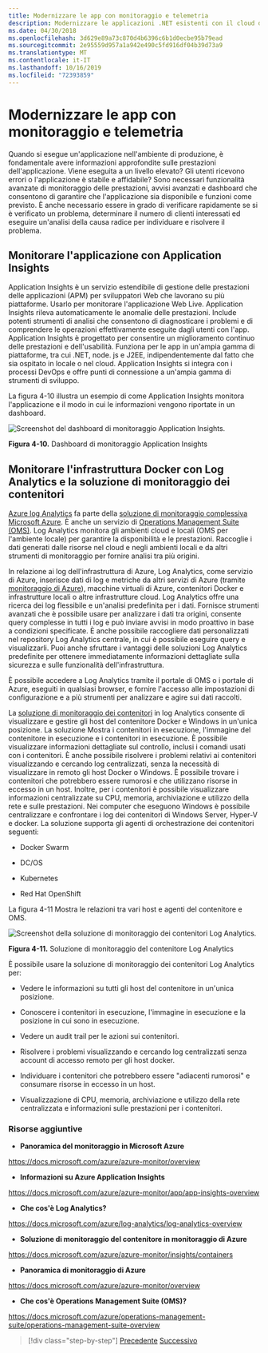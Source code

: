 ```yaml
---
title: Modernizzare le app con monitoraggio e telemetria
description: Modernizzare le applicazioni .NET esistenti con il cloud di Azure e i contenitori di Windows | Modernizza le tue app con monitoraggio e telemetria
ms.date: 04/30/2018
ms.openlocfilehash: 3d629e89a73c870d4b6396c6b1d0ecbe95b79ead
ms.sourcegitcommit: 2e95559d957a1a942e490c5fd916df04b39d73a9
ms.translationtype: MT
ms.contentlocale: it-IT
ms.lasthandoff: 10/16/2019
ms.locfileid: "72393859"
---
```

# <a name="modernize-your-apps-with-monitoring-and-telemetry"></a>Modernizzare le app con monitoraggio e telemetria

Quando si esegue un'applicazione nell'ambiente di produzione, è fondamentale avere informazioni approfondite sulle prestazioni dell'applicazione. Viene eseguita a un livello elevato? Gli utenti ricevono errori o l'applicazione è stabile e affidabile? Sono necessari funzionalità avanzate di monitoraggio delle prestazioni, avvisi avanzati e dashboard che consentono di garantire che l'applicazione sia disponibile e funzioni come previsto. È anche necessario essere in grado di verificare rapidamente se si è verificato un problema, determinare il numero di clienti interessati ed eseguire un'analisi della causa radice per individuare e risolvere il problema.

## <a name="monitor-your-application-with-application-insights"></a>Monitorare l'applicazione con Application Insights

Application Insights è un servizio estendibile di gestione delle prestazioni delle applicazioni (APM) per sviluppatori Web che lavorano su più piattaforme. Usarlo per monitorare l'applicazione Web Live. Application Insights rileva automaticamente le anomalie delle prestazioni. Include potenti strumenti di analisi che consentono di diagnosticare i problemi e di comprendere le operazioni effettivamente eseguite dagli utenti con l'app. Application Insights è progettato per consentire un miglioramento continuo delle prestazioni e dell'usabilità. Funziona per le app in un'ampia gamma di piattaforme, tra cui .NET, node. js e J2EE, indipendentemente dal fatto che sia ospitato in locale o nel cloud. Application Insights si integra con i processi DevOps e offre punti di connessione a un'ampia gamma di strumenti di sviluppo.

La figura 4-10 illustra un esempio di come Application Insights monitora l'applicazione e il modo in cui le informazioni vengono riportate in un dashboard.

![Screenshot del dashboard di monitoraggio Application Insights.](./media/modernize-your-apps-with-monitoring-and-telemetry/application-insights-monitoring-dashboard.png)

**Figura 4-10.** Dashboard di monitoraggio Application Insights

## <a name="monitor-your-docker-infrastructure-with-log-analytics-and-its-container-monitoring-solution"></a>Monitorare l'infrastruttura Docker con Log Analytics e la soluzione di monitoraggio dei contenitori

[Azure log Analytics](https://docs.microsoft.com/azure/log-analytics/log-analytics-overview) fa parte della [soluzione di monitoraggio complessiva Microsoft Azure](https://docs.microsoft.com/azure/monitoring-and-diagnostics/monitoring-overview). È anche un servizio di [Operations Management Suite (OMS)](https://docs.microsoft.com/azure/operations-management-suite/operations-management-suite-overview). Log Analytics monitora gli ambienti cloud e locali (OMS per l'ambiente locale) per garantire la disponibilità e le prestazioni. Raccoglie i dati generati dalle risorse nel cloud e negli ambienti locali e da altri strumenti di monitoraggio per fornire analisi tra più origini.

In relazione ai log dell'infrastruttura di Azure, Log Analytics, come servizio di Azure, inserisce dati di log e metriche da altri servizi di Azure (tramite [monitoraggio di Azure](https://docs.microsoft.com/azure/monitoring-and-diagnostics/monitoring-overview-azure-monitor)), macchine virtuali di Azure, contenitori Docker e infrastrutture locali o altre infrastrutture cloud. Log Analytics offre una ricerca dei log flessibile e un'analisi predefinita per i dati. Fornisce strumenti avanzati che è possibile usare per analizzare i dati tra origini, consente query complesse in tutti i log e può inviare avvisi in modo proattivo in base a condizioni specificate. È anche possibile raccogliere dati personalizzati nel repository Log Analytics centrale, in cui è possibile eseguire query e visualizzarli. Puoi anche sfruttare i vantaggi delle soluzioni Log Analytics predefinite per ottenere immediatamente informazioni dettagliate sulla sicurezza e sulle funzionalità dell'infrastruttura.

È possibile accedere a Log Analytics tramite il portale di OMS o i portale di Azure, eseguiti in qualsiasi browser, e fornire l'accesso alle impostazioni di configurazione e a più strumenti per analizzare e agire sui dati raccolti.

La [soluzione di monitoraggio dei contenitori](https://docs.microsoft.com/azure/log-analytics/log-analytics-containers) in log Analytics consente di visualizzare e gestire gli host del contenitore Docker e Windows in un'unica posizione. La soluzione Mostra i contenitori in esecuzione, l'immagine del contenitore in esecuzione e i contenitori in esecuzione. È possibile visualizzare informazioni dettagliate sul controllo, inclusi i comandi usati con i contenitori. È anche possibile risolvere i problemi relativi ai contenitori visualizzando e cercando log centralizzati, senza la necessità di visualizzare in remoto gli host Docker o Windows. È possibile trovare i contenitori che potrebbero essere rumorosi e che utilizzano risorse in eccesso in un host. Inoltre, per i contenitori è possibile visualizzare informazioni centralizzate su CPU, memoria, archiviazione e utilizzo della rete e sulle prestazioni. Nei computer che eseguono Windows è possibile centralizzare e confrontare i log dei contenitori di Windows Server, Hyper-V e docker. La soluzione supporta gli agenti di orchestrazione dei contenitori seguenti:

- Docker Swarm

- DC/OS

- Kubernetes

- Red Hat OpenShift

La figura 4-11 Mostra le relazioni tra vari host e agenti del contenitore e OMS.

![Screenshot della soluzione di monitoraggio dei contenitori Log Analytics.](./media/modernize-your-apps-with-monitoring-and-telemetry/log-analytics-container-monitoring-solution.png)

**Figura 4-11.** Soluzione di monitoraggio del contenitore Log Analytics

È possibile usare la soluzione di monitoraggio dei contenitori Log Analytics per:

- Vedere le informazioni su tutti gli host del contenitore in un'unica posizione.

- Conoscere i contenitori in esecuzione, l'immagine in esecuzione e la posizione in cui sono in esecuzione.

- Vedere un audit trail per le azioni sui contenitori.

- Risolvere i problemi visualizzando e cercando log centralizzati senza account di accesso remoto per gli host docker.

- Individuare i contenitori che potrebbero essere "adiacenti rumorosi" e consumare risorse in eccesso in un host.

- Visualizzazione di CPU, memoria, archiviazione e utilizzo della rete centralizzata e informazioni sulle prestazioni per i contenitori.

### <a name="additional-resources"></a>Risorse aggiuntive

- **Panoramica del monitoraggio in Microsoft Azure**

<https://docs.microsoft.com/azure/azure-monitor/overview>

- **Informazioni su Azure Application Insights**

<https://docs.microsoft.com/azure/azure-monitor/app/app-insights-overview>

- **Che cos'è Log Analytics?**

<https://docs.microsoft.com/azure/log-analytics/log-analytics-overview>

- **Soluzione di monitoraggio del contenitore in monitoraggio di Azure**

<https://docs.microsoft.com/azure/azure-monitor/insights/containers>

- **Panoramica di monitoraggio di Azure**

<https://docs.microsoft.com/azure/azure-monitor/overview>

- **Che cos'è Operations Management Suite (OMS)?**

<https://docs.microsoft.com/azure/operations-management-suite/operations-management-suite-overview>

>[!div class="step-by-step"]
>[Precedente](build-resilient-services-ready-for-the-cloud-embrace-transient-failures-in-the-cloud.md)
>[Successivo](life-cycle-ci-cd-pipelines-devops-tools.md)
